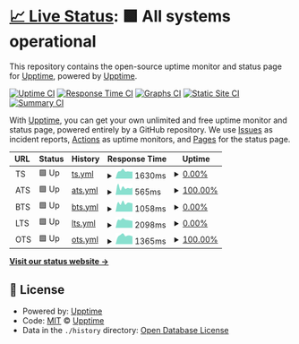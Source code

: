# [📈 Live Status](https://demo.upptime.js.org): <!--live status--> **🟩 All systems operational**

This repository contains the open-source uptime monitor and status page for [Upptime](https://upptime.js.org), powered by [Upptime](https://github.com/upptime/upptime).

[![Uptime CI](https://github.com/hueper/st/workflows/Uptime%20CI/badge.svg)](https://github.com/hueper/st/actions?query=workflow%3A%22Uptime+CI%22)
[![Response Time CI](https://github.com/hueper/st/workflows/Response%20Time%20CI/badge.svg)](https://github.com/hueper/st/actions?query=workflow%3A%22Response+Time+CI%22)
[![Graphs CI](https://github.com/hueper/st/workflows/Graphs%20CI/badge.svg)](https://github.com/hueper/st/actions?query=workflow%3A%22Graphs+CI%22)
[![Static Site CI](https://github.com/hueper/st/workflows/Static%20Site%20CI/badge.svg)](https://github.com/hueper/st/actions?query=workflow%3A%22Static+Site+CI%22)
[![Summary CI](https://github.com/hueper/st/workflows/Summary%20CI/badge.svg)](https://github.com/hueper/st/actions?query=workflow%3A%22Summary+CI%22)

With [Upptime](https://upptime.js.org), you can get your own unlimited and free uptime monitor and status page, powered entirely by a GitHub repository. We use [Issues](https://github.com/upptime/upptime/issues) as incident reports, [Actions](https://github.com/hueper/st/actions) as uptime monitors, and [Pages](https://demo.upptime.js.org) for the status page.

<!--start: status pages-->
<!-- This summary is generated by Upptime (https://github.com/upptime/upptime) -->
<!-- Do not edit this manually, your changes will be overwritten -->
<!-- prettier-ignore -->
| URL | Status | History | Response Time | Uptime |
| --- | ------ | ------- | ------------- | ------ |
| <img alt="" src="https://icons.duckduckgo.com/ip3/null.ico" height="13"> TS | 🟩 Up | [ts.yml](https://github.com/hueper/st/commits/HEAD/history/ts.yml) | <details><summary><img alt="Response time graph" src="./graphs/ts/response-time-week.png" height="20"> 1630ms</summary><br><a href="https://hueper.github.io/st/history/ts"><img alt="Response time 1633" src="https://img.shields.io/endpoint?url=https%3A%2F%2Fraw.githubusercontent.com%2Fhueper%2Fst%2FHEAD%2Fapi%2Fts%2Fresponse-time.json"></a><br><a href="https://hueper.github.io/st/history/ts"><img alt="24-hour response time 1522" src="https://img.shields.io/endpoint?url=https%3A%2F%2Fraw.githubusercontent.com%2Fhueper%2Fst%2FHEAD%2Fapi%2Fts%2Fresponse-time-day.json"></a><br><a href="https://hueper.github.io/st/history/ts"><img alt="7-day response time 1630" src="https://img.shields.io/endpoint?url=https%3A%2F%2Fraw.githubusercontent.com%2Fhueper%2Fst%2FHEAD%2Fapi%2Fts%2Fresponse-time-week.json"></a><br><a href="https://hueper.github.io/st/history/ts"><img alt="30-day response time 1593" src="https://img.shields.io/endpoint?url=https%3A%2F%2Fraw.githubusercontent.com%2Fhueper%2Fst%2FHEAD%2Fapi%2Fts%2Fresponse-time-month.json"></a><br><a href="https://hueper.github.io/st/history/ts"><img alt="1-year response time 1633" src="https://img.shields.io/endpoint?url=https%3A%2F%2Fraw.githubusercontent.com%2Fhueper%2Fst%2FHEAD%2Fapi%2Fts%2Fresponse-time-year.json"></a></details> | <details><summary><a href="https://hueper.github.io/st/history/ts">0.00%</a></summary><a href="https://hueper.github.io/st/history/ts"><img alt="All-time uptime 45.72%" src="https://img.shields.io/endpoint?url=https%3A%2F%2Fraw.githubusercontent.com%2Fhueper%2Fst%2FHEAD%2Fapi%2Fts%2Fuptime.json"></a><br><a href="https://hueper.github.io/st/history/ts"><img alt="24-hour uptime 0.00%" src="https://img.shields.io/endpoint?url=https%3A%2F%2Fraw.githubusercontent.com%2Fhueper%2Fst%2FHEAD%2Fapi%2Fts%2Fuptime-day.json"></a><br><a href="https://hueper.github.io/st/history/ts"><img alt="7-day uptime 0.00%" src="https://img.shields.io/endpoint?url=https%3A%2F%2Fraw.githubusercontent.com%2Fhueper%2Fst%2FHEAD%2Fapi%2Fts%2Fuptime-week.json"></a><br><a href="https://hueper.github.io/st/history/ts"><img alt="30-day uptime 1.38%" src="https://img.shields.io/endpoint?url=https%3A%2F%2Fraw.githubusercontent.com%2Fhueper%2Fst%2FHEAD%2Fapi%2Fts%2Fuptime-month.json"></a><br><a href="https://hueper.github.io/st/history/ts"><img alt="1-year uptime 45.72%" src="https://img.shields.io/endpoint?url=https%3A%2F%2Fraw.githubusercontent.com%2Fhueper%2Fst%2FHEAD%2Fapi%2Fts%2Fuptime-year.json"></a></details>
| <img alt="" src="https://icons.duckduckgo.com/ip3/null.ico" height="13"> ATS | 🟩 Up | [ats.yml](https://github.com/hueper/st/commits/HEAD/history/ats.yml) | <details><summary><img alt="Response time graph" src="./graphs/ats/response-time-week.png" height="20"> 565ms</summary><br><a href="https://hueper.github.io/st/history/ats"><img alt="Response time 663" src="https://img.shields.io/endpoint?url=https%3A%2F%2Fraw.githubusercontent.com%2Fhueper%2Fst%2FHEAD%2Fapi%2Fats%2Fresponse-time.json"></a><br><a href="https://hueper.github.io/st/history/ats"><img alt="24-hour response time 555" src="https://img.shields.io/endpoint?url=https%3A%2F%2Fraw.githubusercontent.com%2Fhueper%2Fst%2FHEAD%2Fapi%2Fats%2Fresponse-time-day.json"></a><br><a href="https://hueper.github.io/st/history/ats"><img alt="7-day response time 565" src="https://img.shields.io/endpoint?url=https%3A%2F%2Fraw.githubusercontent.com%2Fhueper%2Fst%2FHEAD%2Fapi%2Fats%2Fresponse-time-week.json"></a><br><a href="https://hueper.github.io/st/history/ats"><img alt="30-day response time 617" src="https://img.shields.io/endpoint?url=https%3A%2F%2Fraw.githubusercontent.com%2Fhueper%2Fst%2FHEAD%2Fapi%2Fats%2Fresponse-time-month.json"></a><br><a href="https://hueper.github.io/st/history/ats"><img alt="1-year response time 663" src="https://img.shields.io/endpoint?url=https%3A%2F%2Fraw.githubusercontent.com%2Fhueper%2Fst%2FHEAD%2Fapi%2Fats%2Fresponse-time-year.json"></a></details> | <details><summary><a href="https://hueper.github.io/st/history/ats">100.00%</a></summary><a href="https://hueper.github.io/st/history/ats"><img alt="All-time uptime 98.67%" src="https://img.shields.io/endpoint?url=https%3A%2F%2Fraw.githubusercontent.com%2Fhueper%2Fst%2FHEAD%2Fapi%2Fats%2Fuptime.json"></a><br><a href="https://hueper.github.io/st/history/ats"><img alt="24-hour uptime 100.00%" src="https://img.shields.io/endpoint?url=https%3A%2F%2Fraw.githubusercontent.com%2Fhueper%2Fst%2FHEAD%2Fapi%2Fats%2Fuptime-day.json"></a><br><a href="https://hueper.github.io/st/history/ats"><img alt="7-day uptime 100.00%" src="https://img.shields.io/endpoint?url=https%3A%2F%2Fraw.githubusercontent.com%2Fhueper%2Fst%2FHEAD%2Fapi%2Fats%2Fuptime-week.json"></a><br><a href="https://hueper.github.io/st/history/ats"><img alt="30-day uptime 100.00%" src="https://img.shields.io/endpoint?url=https%3A%2F%2Fraw.githubusercontent.com%2Fhueper%2Fst%2FHEAD%2Fapi%2Fats%2Fuptime-month.json"></a><br><a href="https://hueper.github.io/st/history/ats"><img alt="1-year uptime 98.67%" src="https://img.shields.io/endpoint?url=https%3A%2F%2Fraw.githubusercontent.com%2Fhueper%2Fst%2FHEAD%2Fapi%2Fats%2Fuptime-year.json"></a></details>
| <img alt="" src="https://icons.duckduckgo.com/ip3/null.ico" height="13"> BTS | 🟩 Up | [bts.yml](https://github.com/hueper/st/commits/HEAD/history/bts.yml) | <details><summary><img alt="Response time graph" src="./graphs/bts/response-time-week.png" height="20"> 1058ms</summary><br><a href="https://hueper.github.io/st/history/bts"><img alt="Response time 1083" src="https://img.shields.io/endpoint?url=https%3A%2F%2Fraw.githubusercontent.com%2Fhueper%2Fst%2FHEAD%2Fapi%2Fbts%2Fresponse-time.json"></a><br><a href="https://hueper.github.io/st/history/bts"><img alt="24-hour response time 1014" src="https://img.shields.io/endpoint?url=https%3A%2F%2Fraw.githubusercontent.com%2Fhueper%2Fst%2FHEAD%2Fapi%2Fbts%2Fresponse-time-day.json"></a><br><a href="https://hueper.github.io/st/history/bts"><img alt="7-day response time 1058" src="https://img.shields.io/endpoint?url=https%3A%2F%2Fraw.githubusercontent.com%2Fhueper%2Fst%2FHEAD%2Fapi%2Fbts%2Fresponse-time-week.json"></a><br><a href="https://hueper.github.io/st/history/bts"><img alt="30-day response time 1075" src="https://img.shields.io/endpoint?url=https%3A%2F%2Fraw.githubusercontent.com%2Fhueper%2Fst%2FHEAD%2Fapi%2Fbts%2Fresponse-time-month.json"></a><br><a href="https://hueper.github.io/st/history/bts"><img alt="1-year response time 1083" src="https://img.shields.io/endpoint?url=https%3A%2F%2Fraw.githubusercontent.com%2Fhueper%2Fst%2FHEAD%2Fapi%2Fbts%2Fresponse-time-year.json"></a></details> | <details><summary><a href="https://hueper.github.io/st/history/bts">0.00%</a></summary><a href="https://hueper.github.io/st/history/bts"><img alt="All-time uptime 19.60%" src="https://img.shields.io/endpoint?url=https%3A%2F%2Fraw.githubusercontent.com%2Fhueper%2Fst%2FHEAD%2Fapi%2Fbts%2Fuptime.json"></a><br><a href="https://hueper.github.io/st/history/bts"><img alt="24-hour uptime 0.00%" src="https://img.shields.io/endpoint?url=https%3A%2F%2Fraw.githubusercontent.com%2Fhueper%2Fst%2FHEAD%2Fapi%2Fbts%2Fuptime-day.json"></a><br><a href="https://hueper.github.io/st/history/bts"><img alt="7-day uptime 0.00%" src="https://img.shields.io/endpoint?url=https%3A%2F%2Fraw.githubusercontent.com%2Fhueper%2Fst%2FHEAD%2Fapi%2Fbts%2Fuptime-week.json"></a><br><a href="https://hueper.github.io/st/history/bts"><img alt="30-day uptime 1.38%" src="https://img.shields.io/endpoint?url=https%3A%2F%2Fraw.githubusercontent.com%2Fhueper%2Fst%2FHEAD%2Fapi%2Fbts%2Fuptime-month.json"></a><br><a href="https://hueper.github.io/st/history/bts"><img alt="1-year uptime 19.60%" src="https://img.shields.io/endpoint?url=https%3A%2F%2Fraw.githubusercontent.com%2Fhueper%2Fst%2FHEAD%2Fapi%2Fbts%2Fuptime-year.json"></a></details>
| <img alt="" src="https://icons.duckduckgo.com/ip3/null.ico" height="13"> LTS | 🟩 Up | [lts.yml](https://github.com/hueper/st/commits/HEAD/history/lts.yml) | <details><summary><img alt="Response time graph" src="./graphs/lts/response-time-week.png" height="20"> 2098ms</summary><br><a href="https://hueper.github.io/st/history/lts"><img alt="Response time 2047" src="https://img.shields.io/endpoint?url=https%3A%2F%2Fraw.githubusercontent.com%2Fhueper%2Fst%2FHEAD%2Fapi%2Flts%2Fresponse-time.json"></a><br><a href="https://hueper.github.io/st/history/lts"><img alt="24-hour response time 1802" src="https://img.shields.io/endpoint?url=https%3A%2F%2Fraw.githubusercontent.com%2Fhueper%2Fst%2FHEAD%2Fapi%2Flts%2Fresponse-time-day.json"></a><br><a href="https://hueper.github.io/st/history/lts"><img alt="7-day response time 2098" src="https://img.shields.io/endpoint?url=https%3A%2F%2Fraw.githubusercontent.com%2Fhueper%2Fst%2FHEAD%2Fapi%2Flts%2Fresponse-time-week.json"></a><br><a href="https://hueper.github.io/st/history/lts"><img alt="30-day response time 2009" src="https://img.shields.io/endpoint?url=https%3A%2F%2Fraw.githubusercontent.com%2Fhueper%2Fst%2FHEAD%2Fapi%2Flts%2Fresponse-time-month.json"></a><br><a href="https://hueper.github.io/st/history/lts"><img alt="1-year response time 2047" src="https://img.shields.io/endpoint?url=https%3A%2F%2Fraw.githubusercontent.com%2Fhueper%2Fst%2FHEAD%2Fapi%2Flts%2Fresponse-time-year.json"></a></details> | <details><summary><a href="https://hueper.github.io/st/history/lts">0.00%</a></summary><a href="https://hueper.github.io/st/history/lts"><img alt="All-time uptime 19.60%" src="https://img.shields.io/endpoint?url=https%3A%2F%2Fraw.githubusercontent.com%2Fhueper%2Fst%2FHEAD%2Fapi%2Flts%2Fuptime.json"></a><br><a href="https://hueper.github.io/st/history/lts"><img alt="24-hour uptime 0.00%" src="https://img.shields.io/endpoint?url=https%3A%2F%2Fraw.githubusercontent.com%2Fhueper%2Fst%2FHEAD%2Fapi%2Flts%2Fuptime-day.json"></a><br><a href="https://hueper.github.io/st/history/lts"><img alt="7-day uptime 0.00%" src="https://img.shields.io/endpoint?url=https%3A%2F%2Fraw.githubusercontent.com%2Fhueper%2Fst%2FHEAD%2Fapi%2Flts%2Fuptime-week.json"></a><br><a href="https://hueper.github.io/st/history/lts"><img alt="30-day uptime 1.38%" src="https://img.shields.io/endpoint?url=https%3A%2F%2Fraw.githubusercontent.com%2Fhueper%2Fst%2FHEAD%2Fapi%2Flts%2Fuptime-month.json"></a><br><a href="https://hueper.github.io/st/history/lts"><img alt="1-year uptime 19.60%" src="https://img.shields.io/endpoint?url=https%3A%2F%2Fraw.githubusercontent.com%2Fhueper%2Fst%2FHEAD%2Fapi%2Flts%2Fuptime-year.json"></a></details>
| <img alt="" src="https://icons.duckduckgo.com/ip3/null.ico" height="13"> OTS | 🟩 Up | [ots.yml](https://github.com/hueper/st/commits/HEAD/history/ots.yml) | <details><summary><img alt="Response time graph" src="./graphs/ots/response-time-week.png" height="20"> 1365ms</summary><br><a href="https://hueper.github.io/st/history/ots"><img alt="Response time 1326" src="https://img.shields.io/endpoint?url=https%3A%2F%2Fraw.githubusercontent.com%2Fhueper%2Fst%2FHEAD%2Fapi%2Fots%2Fresponse-time.json"></a><br><a href="https://hueper.github.io/st/history/ots"><img alt="24-hour response time 1227" src="https://img.shields.io/endpoint?url=https%3A%2F%2Fraw.githubusercontent.com%2Fhueper%2Fst%2FHEAD%2Fapi%2Fots%2Fresponse-time-day.json"></a><br><a href="https://hueper.github.io/st/history/ots"><img alt="7-day response time 1365" src="https://img.shields.io/endpoint?url=https%3A%2F%2Fraw.githubusercontent.com%2Fhueper%2Fst%2FHEAD%2Fapi%2Fots%2Fresponse-time-week.json"></a><br><a href="https://hueper.github.io/st/history/ots"><img alt="30-day response time 1286" src="https://img.shields.io/endpoint?url=https%3A%2F%2Fraw.githubusercontent.com%2Fhueper%2Fst%2FHEAD%2Fapi%2Fots%2Fresponse-time-month.json"></a><br><a href="https://hueper.github.io/st/history/ots"><img alt="1-year response time 1326" src="https://img.shields.io/endpoint?url=https%3A%2F%2Fraw.githubusercontent.com%2Fhueper%2Fst%2FHEAD%2Fapi%2Fots%2Fresponse-time-year.json"></a></details> | <details><summary><a href="https://hueper.github.io/st/history/ots">100.00%</a></summary><a href="https://hueper.github.io/st/history/ots"><img alt="All-time uptime 93.86%" src="https://img.shields.io/endpoint?url=https%3A%2F%2Fraw.githubusercontent.com%2Fhueper%2Fst%2FHEAD%2Fapi%2Fots%2Fuptime.json"></a><br><a href="https://hueper.github.io/st/history/ots"><img alt="24-hour uptime 100.00%" src="https://img.shields.io/endpoint?url=https%3A%2F%2Fraw.githubusercontent.com%2Fhueper%2Fst%2FHEAD%2Fapi%2Fots%2Fuptime-day.json"></a><br><a href="https://hueper.github.io/st/history/ots"><img alt="7-day uptime 100.00%" src="https://img.shields.io/endpoint?url=https%3A%2F%2Fraw.githubusercontent.com%2Fhueper%2Fst%2FHEAD%2Fapi%2Fots%2Fuptime-week.json"></a><br><a href="https://hueper.github.io/st/history/ots"><img alt="30-day uptime 100.00%" src="https://img.shields.io/endpoint?url=https%3A%2F%2Fraw.githubusercontent.com%2Fhueper%2Fst%2FHEAD%2Fapi%2Fots%2Fuptime-month.json"></a><br><a href="https://hueper.github.io/st/history/ots"><img alt="1-year uptime 93.86%" src="https://img.shields.io/endpoint?url=https%3A%2F%2Fraw.githubusercontent.com%2Fhueper%2Fst%2FHEAD%2Fapi%2Fots%2Fuptime-year.json"></a></details>

<!--end: status pages-->

[**Visit our status website →**](https://demo.upptime.js.org)

## 📄 License

- Powered by: [Upptime](https://github.com/upptime/upptime)
- Code: [MIT](./LICENSE) © [Upptime](https://upptime.js.org)
- Data in the `./history` directory: [Open Database License](https://opendatacommons.org/licenses/odbl/1-0/)
